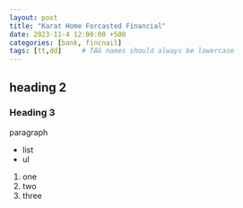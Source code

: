 ```yaml
---
layout: post
title: "Karat Home Forcasted Financial"
date: 2023-11-4 12:00:00 +500
categories: [bank, fincnail]
tags: [tt,dd]     # TAG names should always be lowercase
---
```




## heading 2

### Heading 3

paragraph

- list 
- ul


1. one
2. two
3. three